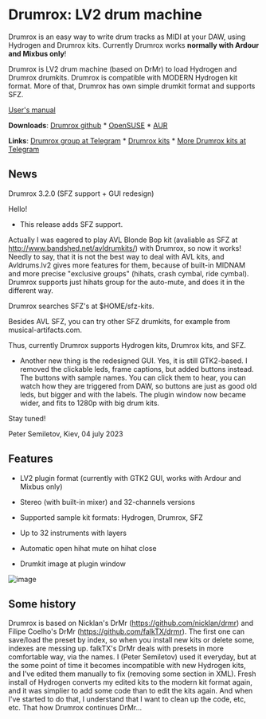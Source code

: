 # Drumrox: LV2 drum machine

Drumrox is an easy way to write drum tracks as MIDI at your DAW, using Hydrogen and Drumrox kits. Currently Drumrox works **normally with Ardour and Mixbus only**!

Drumrox is LV2 drum machine (based on DrMr) to load Hydrogen and Drumrox drumkits. Drumrox is compatible with MODERN Hydrogen kit format. More of that, Drumrox has own simple drumkit format and supports SFZ.


[User's manual](manual.md)

**Downloads**: [Drumrox github](https://github.com/psemiletov/drumrox) *
[OpenSUSE](https://build.opensuse.org/package/show/multimedia:proaudio/drumrox) *
[AUR](https://aur.archlinux.org/packages/drumrox)

**Links**: [Drumrox group at Telegram](https://t.me/drumrox) * [Drumrox kits](https://github.com/psemiletov/drumrox-kits) * [More Drumrox kits at Telegram](https://t.me/drumrox_kits)

## News

Drumrox 3.2.0 (SFZ support + GUI redesign)

Hello!

* This release adds SFZ support.

Actually I was eagered to play AVL Blonde Bop kit (avaliable as SFZ at http://www.bandshed.net/avldrumkits/) with Drumrox, so now it works! Needly to say, that it is not the best way to deal with AVL kits, and Avldrums.lv2 gives more features for them, because of built-in MIDNAM and more precise "exclusive groups" (hihats, crash cymbal, ride cymbal). Drumrox supports just hihats group for the auto-mute, and does it in the different way.

Drumrox searches SFZ's at $HOME/sfz-kits.

Besides AVL SFZ, you can try other SFZ drumkits, for example from musical-artifacts.com.

Thus, currently Drumrox supports Hydrogen kits, Drumrox kits, and SFZ.

* Another new thing is the redesigned GUI. Yes, it is still GTK2-based. I removed the clickable leds, frame captions, but added buttons instead. The buttons with sample names. You can click them to hear, you can watch how they are triggered from DAW, so buttons are just as good old leds, but bigger and with the labels. The plugin window now became wider, and fits to 1280p with big drum kits.

Stay tuned!

Peter Semiletov, Kiev, 04 july 2023

## Features

* LV2 plugin format (currently with GTK2 GUI, works with Ardour and Mixbus only)

* Stereo (with built-in mixer) and 32-channels versions

* Supported sample kit formats: Hydrogen, Drumrox, SFZ

* Up to 32 instruments with layers

* Automatic open hihat mute on hihat close

* Drumkit image at plugin window


![image](https://user-images.githubusercontent.com/8168336/250968814-1b15341c-f59e-413b-8276-807a05089021.png)


## Some history

Drumrox is based on Nicklan's DrMr (https://github.com/nicklan/drmr) and Filipe Coelho's DrMr (https://github.com/falkTX/drmr). The first one can save/load the preset by index, so when you install new kits or delete some, indexes are messing up. falkTX's DrMr deals with presets in more comfortable way, via the names. I (Peter Semiletov) used it everyday, but at the some point of time it becomes incompatible with new Hydrogen kits, and I've edited them manually to fix (removing some section in XML). Fresh install of Hydrogen converts my edited kits to the modern kit format again, and it was simplier to add some code than to edit the kits again. And when I've started to do that, I understand that I want to clean up the code, etc, etc. That how Drumrox continues DrMr...

